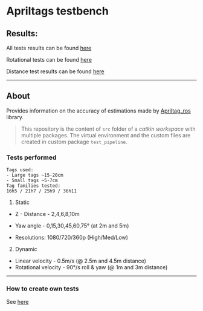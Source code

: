 # Apriltags testbench

## Results:

All tests results can be found [here](https://github.com/hakanErgin/apriltag_test_bench/blob/main/analysis/analysis.ipynb)

Rotational tests can be found [here](https://github.com/hakanErgin/apriltag_test_bench/blob/main/analysis/cumulative_rotations.ipynb)

Distance test results can be found [here](https://github.com/hakanErgin/apriltag_test_bench/blob/main/analysis/cumulative_translations.ipynb)

---

## About

Provides information on the accuracy of estimations made by [Apriltag_ros](https://github.com/AprilRobotics/apriltag_ros) library.
> This repository is the content of `src` folder of a _catkin workspace_ with multiple packages. The virtual environment and the custom files are created in custom package `test_pipeline`.

### Tests performed

```
Tags used: 
- Large tags ~15-20cm 
- Small tags ~5-7cm
Tag families tested:
16h5 / 21h7 / 25h9 / 36h11
```

1. Static

- Z - Distance - 2,4,6,8,10m
- Yaw angle - 0,15,30,45,60,75° (at 2m and 5m)


- Resolutions:
1080/720/360p (High/Med/Low)


2. Dynamic
- Linear velocity - 0.5m/s 
(@ 2.5m and 4.5m distance)
- Rotational velocity - 90°/s roll & yaw 
(@ 1m and 3m distance)


---
### How to create own tests

See [here](how_to_create_tests.md)